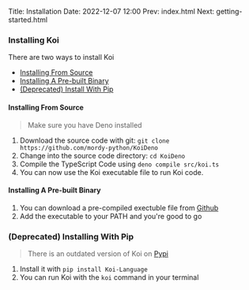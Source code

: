 Title: Installation
Date: 2022-12-07 12:00
Prev: index.html
Next: getting-started.html

### Installing Koi

There are two ways to install Koi

- [Installing From Source](#installing-from-source)
- [Installing A Pre-built Binary](#installing-a-pre-built-binary)
- [(Deprecated) Install With Pip](#deprecated-installing-with-pip)

#### Installing From Source

> Make sure you have Deno installed

1. Download the source code with git: `git clone https://github.com/mordy-python/KoiDeno`
2. Change into the source code directory: `cd KoiDeno`
3. Compile the TypeScript Code using `deno compile src/koi.ts`
4. You can now use the Koi executable file to run Koi code.

#### Installing A Pre-built Binary

1. You can download a pre-compiled exectuble file from [Github](https://github.com/mordy-python/KoiDeno/releases/)
2. Add the executable to your PATH and you're good to go

### (Deprecated) Installing With Pip

> There is an outdated version of Koi on [Pypi](https://pypi.org/project/Koi-Language/)

1. Install it with `pip install Koi-Language`
2. You can run Koi with the `koi` command in your terminal
